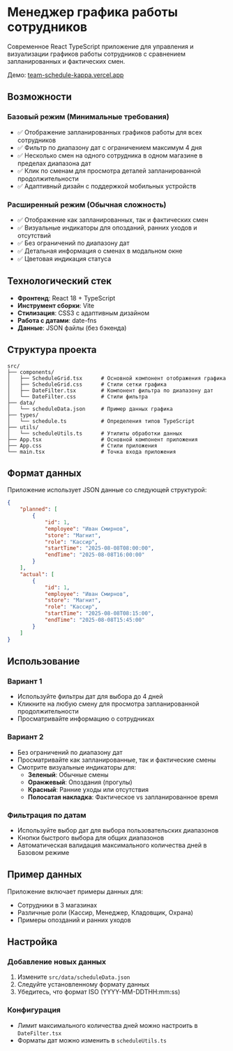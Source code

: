 # Менеджер графика работы сотрудников

Современное React TypeScript приложение для управления и визуализации графиков работы сотрудников с сравнением запланированных и фактических смен.

Демо: [team-schedule-kappa.vercel.app](https://vercel.com/romans-projects-6d268406/team-schedule)

## Возможности

### Базовый режим (Минимальные требования)

- ✅ Отображение запланированных графиков работы для всех сотрудников
- ✅ Фильтр по диапазону дат с ограничением максимум 4 дня
- ✅ Несколько смен на одного сотрудника в одном магазине в пределах диапазона дат
- ✅ Клик по сменам для просмотра деталей запланированной продолжительности
- ✅ Адаптивный дизайн с поддержкой мобильных устройств

### Расширенный режим (Обычная сложность)

- ✅ Отображение как запланированных, так и фактических смен
- ✅ Визуальные индикаторы для опозданий, ранних уходов и отсутствий
- ✅ Без ограничений по диапазону дат
- ✅ Детальная информация о сменах в модальном окне
- ✅ Цветовая индикация статуса

## Технологический стек

- **Фронтенд**: React 18 + TypeScript
- **Инструмент сборки**: Vite
- **Стилизация**: CSS3 с адаптивным дизайном
- **Работа с датами**: date-fns
- **Данные**: JSON файлы (без бэкенда)

## Структура проекта

```
src/
├── components/
│   ├── ScheduleGrid.tsx      # Основной компонент отображения графика
│   ├── ScheduleGrid.css      # Стили сетки графика
│   ├── DateFilter.tsx        # Компонент фильтра по диапазону дат
│   └── DateFilter.css        # Стили фильтра
├── data/
│   └── scheduleData.json     # Пример данных графика
├── types/
│   └── schedule.ts           # Определения типов TypeScript
├── utils/
│   └── scheduleUtils.ts      # Утилиты обработки данных
├── App.tsx                   # Основной компонент приложения
├── App.css                   # Стили приложения
└── main.tsx                  # Точка входа приложения
```

## Формат данных

Приложение использует JSON данные со следующей структурой:

```json
{
	"planned": [
		{
			"id": 1,
			"employee": "Иван Смирнов",
			"store": "Магнит",
			"role": "Кассир",
			"startTime": "2025-08-08T08:00:00",
			"endTime": "2025-08-08T16:00:00"
		}
	],
	"actual": [
		{
			"id": 1,
			"employee": "Иван Смирнов",
			"store": "Магнит",
			"role": "Кассир",
			"startTime": "2025-08-08T08:15:00",
			"endTime": "2025-08-08T15:45:00"
		}
	]
}
```

## Использование

### Вариант 1

- Используйте фильтры дат для выбора до 4 дней
- Кликните на любую смену для просмотра запланированной продолжительности
- Просматривайте информацию о сотрудниках

### Вариант 2

- Без ограничений по диапазону дат
- Просматривайте как запланированные, так и фактические смены
- Смотрите визуальные индикаторы для:
  - **Зеленый**: Обычные смены
  - **Оранжевый**: Опоздания (прогулы)
  - **Красный**: Ранние уходы или отсутствия
  - **Полосатая накладка**: Фактическое vs запланированное время

### Фильтрация по датам

- Используйте выбор дат для выбора пользовательских диапазонов
- Кнопки быстрого выбора для общих диапазонов
- Автоматическая валидация максимального количества дней в Базовом режиме

## Пример данных

Приложение включает примеры данных для:

- Сотрудники в 3 магазинах
- Различные роли (Кассир, Менеджер, Кладовщик, Охрана)
- Примеры опозданий и ранних уходов

## Настройка

### Добавление новых данных

1. Измените `src/data/scheduleData.json`
2. Следуйте установленному формату данных
3. Убедитесь, что формат ISO (YYYY-MM-DDTHH:mm:ss)

### Конфигурация

- Лимит максимального количества дней можно настроить в `DateFilter.tsx`
- Форматы дат можно изменить в `scheduleUtils.ts`
